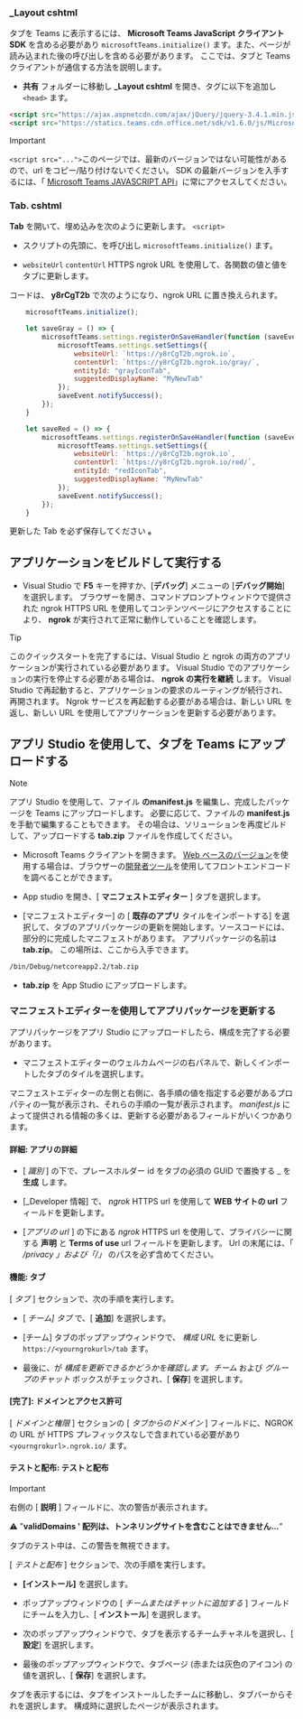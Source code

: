 ### <a name="_layoutcshtml"></a>_Layout cshtml

タブを Teams に表示するには、 **Microsoft Teams JavaScript クライアント SDK** を含める必要があり `microsoftTeams.initialize()` ます。また、ページが読み込まれた後の呼び出しを含める必要があります。 ここでは、タブと Teams クライアントが通信する方法を説明します。

- **共有** フォルダーに移動し **_Layout cshtml** を開き、タグに以下を追加し `<head>` ます。

```html
<script src="https://ajax.aspnetcdn.com/ajax/jQuery/jquery-3.4.1.min.js"></script>
<script src="https://statics.teams.cdn.office.net/sdk/v1.6.0/js/MicrosoftTeams.min.js"></script>
```

>[!IMPORTANT]
>`<script src="...">`このページでは、最新のバージョンではない可能性があるので、url をコピー/貼り付けないでください。 SDK の最新バージョンを入手するには、「 [Microsoft Teams JAVASCRIPT API](https://www.npmjs.com/package/@microsoft/teams-js)」に常にアクセスしてください。

### <a name="tabcshtml"></a>Tab. cshtml

**Tab** を開いて、埋め込みを次のように更新します。 `<script>`

- スクリプトの先頭に、を呼び出し `microsoftTeams.initialize()` ます。

- `websiteUrl` `contentUrl` HTTPS ngrok URL を使用して、各関数の値と値をタブに更新します。

コードは、 **y8rCgT2b** で次のようになり、ngrok URL に置き換えられます。

```javascript
    microsoftTeams.initialize();

    let saveGray = () => {
        microsoftTeams.settings.registerOnSaveHandler(function (saveEvent) {
            microsoftTeams.settings.setSettings({
                websiteUrl: `https://y8rCgT2b.ngrok.io`,
                contentUrl: `https://y8rCgT2b.ngrok.io/gray/`,
                entityId: "grayIconTab",
                suggestedDisplayName: "MyNewTab"
            });
            saveEvent.notifySuccess();
        });
    }

    let saveRed = () => {
        microsoftTeams.settings.registerOnSaveHandler(function (saveEvent) {
            microsoftTeams.settings.setSettings({
                websiteUrl: `https://y8rCgT2b.ngrok.io`,
                contentUrl: `https://y8rCgT2b.ngrok.io/red/`,
                entityId: "redIconTab",
                suggestedDisplayName: "MyNewTab"
            });
            saveEvent.notifySuccess();
        });
    }
```

更新した Tab を必ず保存してください **。**

## <a name="build-and-run-your-application"></a>アプリケーションをビルドして実行する

- Visual Studio で **F5** キーを押すか、[**デバッグ**] メニューの [**デバッグ開始**] を選択します。 ブラウザーを開き、コマンドプロンプトウィンドウで提供された ngrok HTTPS URL を使用してコンテンツページにアクセスすることにより、 **ngrok** が実行されて正常に動作していることを確認します。

>[!TIP]
>このクイックスタートを完了するには、Visual Studio と ngrok の両方のアプリケーションが実行されている必要があります。 Visual Studio でのアプリケーションの実行を停止する必要がある場合は、 **ngrok の実行を継続** します。 Visual Studio で再起動すると、アプリケーションの要求のルーティングが続行され、再開されます。 Ngrok サービスを再起動する必要がある場合は、新しい URL を返し、新しい URL を使用してアプリケーションを更新する必要があります。

## <a name="upload-your-tab-to-teams-with-app-studio"></a>アプリ Studio を使用して、タブを Teams にアップロードする

>[!Note]
> アプリ Studio を使用して、ファイル **のmanifest.js** を編集し、完成したパッケージを Teams にアップロードします。 必要に応じて、ファイルの **manifest.js** を手動で編集することもできます。 その場合は、ソリューションを再度ビルドして、アップロードする **tab.zip** ファイルを作成してください。

- Microsoft Teams クライアントを開きます。 [Web ベースのバージョン](https://teams.microsoft.com)を使用する場合は、ブラウザーの[開発者ツール](~/tabs/how-to/developer-tools.md)を使用してフロントエンドコードを調べることができます。

- App studio を開き、[ **マニフェストエディター** ] タブを選択します。

- [マニフェストエディター] の [ **既存のアプリ** タイルをインポートする] を選択して、タブのアプリパッケージの更新を開始します。ソースコードには、部分的に完成したマニフェストがあります。 アプリパッケージの名前は **tab.zip**。 この場所は、ここから入手できます。

```bash
/bin/Debug/netcoreapp2.2/tab.zip
```

- **tab.zip** を App Studio にアップロードします。

### <a name="update-your-app-package-with-manifest-editor"></a>マニフェストエディターを使用してアプリパッケージを更新する

アプリパッケージをアプリ Studio にアップロードしたら、構成を完了する必要があります。

- マニフェストエディターのウェルカムページの右パネルで、新しくインポートしたタブのタイルを選択します。

マニフェストエディターの左側と右側に、各手順の値を指定する必要があるプロパティの一覧が表示され、それらの手順の一覧が表示されます。 *manifest.js* によって提供される情報の多くは、更新する必要があるフィールドがいくつかあります。

#### <a name="details-app-details"></a>詳細: アプリの詳細

- [ *識別* ] の下で、プレースホルダー id をタブの必須の GUID で置換する _ を **生成** します。

- [_Developer 情報] で、 *ngrok* HTTPS url を使用して **WEB サイトの url** フィールドを更新します。

- [*アプリの url* ] の下にある *ngrok* HTTPS url を使用して、プライバシーに関する **声明** と **Terms of use** url フィールドを更新します。 Url の末尾には、「 */privacy* *」および「/」* のパスを必ず含めてください。

#### <a name="capabilities-tabs"></a>機能: タブ

[ *タブ* ] セクションで、次の手順を実行します。

- [ *チーム] タブ* で、[ **追加**] を選択します。

- [チーム] タブのポップアップウィンドウで、 *構成 URL* をに更新し `https://<yourngrokurl>/tab` ます。

- 最後に、が *構成を更新できるかどうかを確認します。チーム* および *グループのチャット* ボックスがチェックされ、[ **保存**] を選択します。

#### <a name="finish-domains-and-permissions"></a>[完了]: ドメインとアクセス許可

[ *ドメインと権限* ] セクションの [ *タブからのドメイン* ] フィールドに、NGROK の URL が HTTPS プレフィックスなしで含まれている必要があり `<yourngrokurl>.ngrok.io/` ます。

#### <a name="test-and-distribute-test-and-distribute"></a>テストと配布: テストと配布

>[!IMPORTANT]
>右側の [ **説明** ] フィールドに、次の警告が表示されます。
>
>&#9888; "**validDomains ' 配列は、トンネリングサイトを含むことはできません...**"
>
>タブのテスト中は、この警告を無視できます。

[ *テストと配布* ] セクションで、次の手順を実行します。

- **[インストール]** を選択します。

- ポップアップウィンドウの [ *チームまたはチャットに追加する* ] フィールドにチームを入力し、[ **インストール**] を選択します。

- 次のポップアップウィンドウで、タブを表示するチームチャネルを選択し、[ **設定**] を選択します。

- 最後のポップアップウィンドウで、タブページ (赤または灰色のアイコン) の値を選択し、[ **保存**] を選択します。

タブを表示するには、タブをインストールしたチームに移動し、タブバーからそれを選択します。 構成時に選択したページが表示されます。
